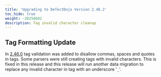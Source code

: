 ```yaml
---
title: 'Upgrading to DefectDojo Version 2.48.2'
toc_hide: true
weight: -20250602
description: Tag invalid character cleanup
---
```


## Tag Formatting Update
In [2.46.0](../2.46) tag validation was added to disallow commas, spaces and quotes in tags. Some parsers were still creating tags with invalid characters. This is fixed in this release and this release will run another data migration to replace any invalid character in tag with an underscore '`_`'.